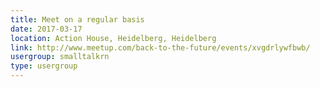```yaml
---
title: Meet on a regular basis
date: 2017-03-17
location: Action House, Heidelberg, Heidelberg
link: http://www.meetup.com/back-to-the-future/events/xvgdrlywfbwb/
usergroup: smalltalkrn
type: usergroup
---
```

